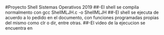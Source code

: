 #Proyecto Shell Sistemas Operativos 2019
##-El shell se compila normalmento con gcc ShellMLJH.c -o ShellMLJH
##-El shell se ejecuta de acuerdo a lo pedido en el documento, con funciones programadas propias del mismo como clr o dir, entre otras.
##-El video de la ejecucion se encuentra en 
 
